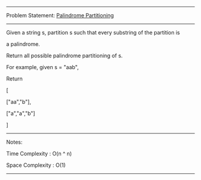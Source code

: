******************************************************************************
Problem Statement: [Palindrome Partitioning](https://leetcode.com/problems/palindrome-partitioning/)
******************************************************************************

Given a string s, partition s such that every substring of the partition is

a palindrome.

Return all possible palindrome partitioning of s.

For example, given s = "aab",

Return

[

  ["aa","b"],

  ["a","a","b"]

]

******************************************************************************
Notes:

Time Complexity : O(n ^ n)

Space Complexity : O(1)

******************************************************************************
